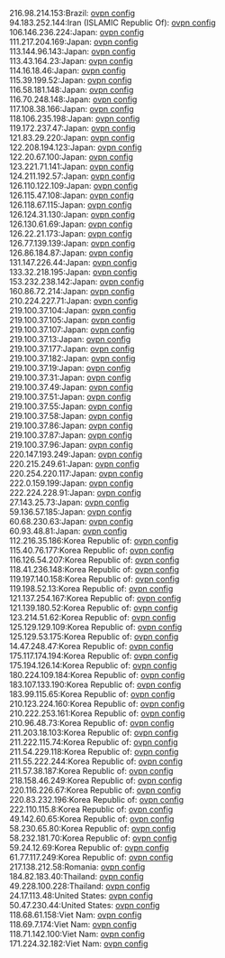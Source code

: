 216.98.214.153:Brazil: [ovpn config](vpn/216_98_214_153.ovpn)  
94.183.252.144:Iran (ISLAMIC Republic Of): [ovpn config](vpn/94_183_252_144.ovpn)  
106.146.236.224:Japan: [ovpn config](vpn/106_146_236_224.ovpn)  
111.217.204.169:Japan: [ovpn config](vpn/111_217_204_169.ovpn)  
113.144.96.143:Japan: [ovpn config](vpn/113_144_96_143.ovpn)  
113.43.164.23:Japan: [ovpn config](vpn/113_43_164_23.ovpn)  
114.16.18.46:Japan: [ovpn config](vpn/114_16_18_46.ovpn)  
115.39.199.52:Japan: [ovpn config](vpn/115_39_199_52.ovpn)  
116.58.181.148:Japan: [ovpn config](vpn/116_58_181_148.ovpn)  
116.70.248.148:Japan: [ovpn config](vpn/116_70_248_148.ovpn)  
117.108.38.166:Japan: [ovpn config](vpn/117_108_38_166.ovpn)  
118.106.235.198:Japan: [ovpn config](vpn/118_106_235_198.ovpn)  
119.172.237.47:Japan: [ovpn config](vpn/119_172_237_47.ovpn)  
121.83.29.220:Japan: [ovpn config](vpn/121_83_29_220.ovpn)  
122.208.194.123:Japan: [ovpn config](vpn/122_208_194_123.ovpn)  
122.20.67.100:Japan: [ovpn config](vpn/122_20_67_100.ovpn)  
123.221.71.141:Japan: [ovpn config](vpn/123_221_71_141.ovpn)  
124.211.192.57:Japan: [ovpn config](vpn/124_211_192_57.ovpn)  
126.110.122.109:Japan: [ovpn config](vpn/126_110_122_109.ovpn)  
126.115.47.108:Japan: [ovpn config](vpn/126_115_47_108.ovpn)  
126.118.67.115:Japan: [ovpn config](vpn/126_118_67_115.ovpn)  
126.124.31.130:Japan: [ovpn config](vpn/126_124_31_130.ovpn)  
126.130.61.69:Japan: [ovpn config](vpn/126_130_61_69.ovpn)  
126.22.21.173:Japan: [ovpn config](vpn/126_22_21_173.ovpn)  
126.77.139.139:Japan: [ovpn config](vpn/126_77_139_139.ovpn)  
126.86.184.87:Japan: [ovpn config](vpn/126_86_184_87.ovpn)  
131.147.226.44:Japan: [ovpn config](vpn/131_147_226_44.ovpn)  
133.32.218.195:Japan: [ovpn config](vpn/133_32_218_195.ovpn)  
153.232.238.142:Japan: [ovpn config](vpn/153_232_238_142.ovpn)  
160.86.72.214:Japan: [ovpn config](vpn/160_86_72_214.ovpn)  
210.224.227.71:Japan: [ovpn config](vpn/210_224_227_71.ovpn)  
219.100.37.104:Japan: [ovpn config](vpn/219_100_37_104.ovpn)  
219.100.37.105:Japan: [ovpn config](vpn/219_100_37_105.ovpn)  
219.100.37.107:Japan: [ovpn config](vpn/219_100_37_107.ovpn)  
219.100.37.13:Japan: [ovpn config](vpn/219_100_37_13.ovpn)  
219.100.37.177:Japan: [ovpn config](vpn/219_100_37_177.ovpn)  
219.100.37.182:Japan: [ovpn config](vpn/219_100_37_182.ovpn)  
219.100.37.19:Japan: [ovpn config](vpn/219_100_37_19.ovpn)  
219.100.37.31:Japan: [ovpn config](vpn/219_100_37_31.ovpn)  
219.100.37.49:Japan: [ovpn config](vpn/219_100_37_49.ovpn)  
219.100.37.51:Japan: [ovpn config](vpn/219_100_37_51.ovpn)  
219.100.37.55:Japan: [ovpn config](vpn/219_100_37_55.ovpn)  
219.100.37.58:Japan: [ovpn config](vpn/219_100_37_58.ovpn)  
219.100.37.86:Japan: [ovpn config](vpn/219_100_37_86.ovpn)  
219.100.37.87:Japan: [ovpn config](vpn/219_100_37_87.ovpn)  
219.100.37.96:Japan: [ovpn config](vpn/219_100_37_96.ovpn)  
220.147.193.249:Japan: [ovpn config](vpn/220_147_193_249.ovpn)  
220.215.249.61:Japan: [ovpn config](vpn/220_215_249_61.ovpn)  
220.254.220.117:Japan: [ovpn config](vpn/220_254_220_117.ovpn)  
222.0.159.199:Japan: [ovpn config](vpn/222_0_159_199.ovpn)  
222.224.228.91:Japan: [ovpn config](vpn/222_224_228_91.ovpn)  
27.143.25.73:Japan: [ovpn config](vpn/27_143_25_73.ovpn)  
59.136.57.185:Japan: [ovpn config](vpn/59_136_57_185.ovpn)  
60.68.230.63:Japan: [ovpn config](vpn/60_68_230_63.ovpn)  
60.93.48.81:Japan: [ovpn config](vpn/60_93_48_81.ovpn)  
112.216.35.186:Korea Republic of: [ovpn config](vpn/112_216_35_186.ovpn)  
115.40.76.177:Korea Republic of: [ovpn config](vpn/115_40_76_177.ovpn)  
116.126.54.207:Korea Republic of: [ovpn config](vpn/116_126_54_207.ovpn)  
118.41.236.148:Korea Republic of: [ovpn config](vpn/118_41_236_148.ovpn)  
119.197.140.158:Korea Republic of: [ovpn config](vpn/119_197_140_158.ovpn)  
119.198.52.13:Korea Republic of: [ovpn config](vpn/119_198_52_13.ovpn)  
121.137.254.167:Korea Republic of: [ovpn config](vpn/121_137_254_167.ovpn)  
121.139.180.52:Korea Republic of: [ovpn config](vpn/121_139_180_52.ovpn)  
123.214.51.62:Korea Republic of: [ovpn config](vpn/123_214_51_62.ovpn)  
125.129.129.109:Korea Republic of: [ovpn config](vpn/125_129_129_109.ovpn)  
125.129.53.175:Korea Republic of: [ovpn config](vpn/125_129_53_175.ovpn)  
14.47.248.47:Korea Republic of: [ovpn config](vpn/14_47_248_47.ovpn)  
175.117.174.194:Korea Republic of: [ovpn config](vpn/175_117_174_194.ovpn)  
175.194.126.14:Korea Republic of: [ovpn config](vpn/175_194_126_14.ovpn)  
180.224.109.184:Korea Republic of: [ovpn config](vpn/180_224_109_184.ovpn)  
183.107.133.190:Korea Republic of: [ovpn config](vpn/183_107_133_190.ovpn)  
183.99.115.65:Korea Republic of: [ovpn config](vpn/183_99_115_65.ovpn)  
210.123.224.160:Korea Republic of: [ovpn config](vpn/210_123_224_160.ovpn)  
210.222.253.161:Korea Republic of: [ovpn config](vpn/210_222_253_161.ovpn)  
210.96.48.73:Korea Republic of: [ovpn config](vpn/210_96_48_73.ovpn)  
211.203.18.103:Korea Republic of: [ovpn config](vpn/211_203_18_103.ovpn)  
211.222.115.74:Korea Republic of: [ovpn config](vpn/211_222_115_74.ovpn)  
211.54.229.118:Korea Republic of: [ovpn config](vpn/211_54_229_118.ovpn)  
211.55.222.244:Korea Republic of: [ovpn config](vpn/211_55_222_244.ovpn)  
211.57.38.187:Korea Republic of: [ovpn config](vpn/211_57_38_187.ovpn)  
218.158.46.249:Korea Republic of: [ovpn config](vpn/218_158_46_249.ovpn)  
220.116.226.67:Korea Republic of: [ovpn config](vpn/220_116_226_67.ovpn)  
220.83.232.196:Korea Republic of: [ovpn config](vpn/220_83_232_196.ovpn)  
222.110.115.8:Korea Republic of: [ovpn config](vpn/222_110_115_8.ovpn)  
49.142.60.65:Korea Republic of: [ovpn config](vpn/49_142_60_65.ovpn)  
58.230.65.80:Korea Republic of: [ovpn config](vpn/58_230_65_80.ovpn)  
58.232.181.70:Korea Republic of: [ovpn config](vpn/58_232_181_70.ovpn)  
59.24.12.69:Korea Republic of: [ovpn config](vpn/59_24_12_69.ovpn)  
61.77.117.249:Korea Republic of: [ovpn config](vpn/61_77_117_249.ovpn)  
217.138.212.58:Romania: [ovpn config](vpn/217_138_212_58.ovpn)  
184.82.183.40:Thailand: [ovpn config](vpn/184_82_183_40.ovpn)  
49.228.100.228:Thailand: [ovpn config](vpn/49_228_100_228.ovpn)  
24.17.113.48:United States: [ovpn config](vpn/24_17_113_48.ovpn)  
50.47.230.44:United States: [ovpn config](vpn/50_47_230_44.ovpn)  
118.68.61.158:Viet Nam: [ovpn config](vpn/118_68_61_158.ovpn)  
118.69.7.174:Viet Nam: [ovpn config](vpn/118_69_7_174.ovpn)  
118.71.142.100:Viet Nam: [ovpn config](vpn/118_71_142_100.ovpn)  
171.224.32.182:Viet Nam: [ovpn config](vpn/171_224_32_182.ovpn)  
